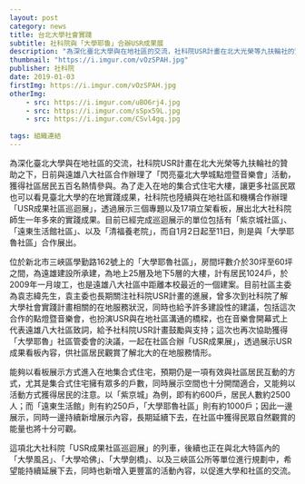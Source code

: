 ```yaml
---
layout: post
category: news
title: 台北大學社會實踐
subtitle: 社科院與「大學耶魯」合辦USR成果展
description: "為深化臺北大學與在地社區的交流，社科院USR計畫在北大光榮等九扶輪社的贊助之下，日前與遠雄八大社區合作辦理了「閃亮臺北大學城點燈暨音樂會」活動，獲得社區居民五百名熱情參與。為了走入在地的集合式住宅大樓，讓更多社區民眾也可以看見臺北大學的在地實踐成果，社科院也陸續與在地社區和機構合作辦理「USR成果社區巡迴展」，透過展示三個專題以及17項立架看板，展出北大社科院師生一年多來的實踐成果。目前已經完成巡迴展示的單位包括有「紫京城社區」、「遠東生活館社區」、以及「清福養老院」，而自1月2日起至11日，則是與「大學耶魯社區」合作展出。..."
thumbnail: "https://i.imgur.com/vOzSPAH.jpg"
publisher: 社科院
date: 2019-01-03
firstImg: https://i.imgur.com/vOzSPAH.jpg
otherImg:
    - src: https://i.imgur.com/uBO6rj4.jpg
    - src: https://i.imgur.com/sSpx59L.jpg
    - src: https://i.imgur.com/CSvl4gq.jpg
    
tags: 組織連結
---
```


為深化臺北大學與在地社區的交流，社科院USR計畫在北大光榮等九扶輪社的贊助之下，日前與遠雄八大社區合作辦理了「閃亮臺北大學城點燈暨音樂會」活動，獲得社區居民五百名熱情參與。為了走入在地的集合式住宅大樓，讓更多社區民眾也可以看見臺北大學的在地實踐成果，社科院也陸續與在地社區和機構合作辦理「USR成果社區巡迴展」，透過展示三個專題以及17項立架看板，展出北大社科院師生一年多來的實踐成果。目前已經完成巡迴展示的單位包括有「紫京城社區」、「遠東生活館社區」、以及「清福養老院」，而自1月2日起至11日，則是與「大學耶魯社區」合作展出。

位於新北市三峽區學勤路162號上的「大學耶魯社區」，房間坪數介於30坪至60坪之間，為遠雄建設所承建，為地上25層及地下5層的大樓，計有居民1024戶，於2009年一月竣工，也是遠雄八大社區中距離本校最近的一個建案。目前社區主委為袁志緯先生，袁主委也長期關注社科院USR計畫的進展，曾多次到社科院了解大學社會實踐計畫相關的在地服務狀況，同時也給予許多建設性的建議，包括這次合作的點燈暨音樂會，也扮演USR與在地社區溝通的橋樑，也在音樂會開幕式上代表遠雄八大社區致詞，給予社科院USR計畫鼓勵與支持；這次也再次協助獲得「大學耶魯」社區管委會的決議，一起在社區合辦「USR成果展」，透過展示USR成果看板內容，供社區居民觀賞了解北大的在地服務情形。

能夠以看板展示方式進入在地集合式住宅，預期仍是一項有效與社區居民互動的方式，尤其是集合式住宅擁有眾多的戶數，同時展示空間也十分開闊適合，又能夠以活動方式獲得居民的注意。以「紫京城」為例，即有約600戶，居民人數約2500人；而「遠東生活館」則有約250戶，「大學耶魯社區」則有約1000戶；因此一邊展示，同時一邊持續新增展示內容，長期延續下去，在社區中獲得民眾自然觀賞的能量也將十分可觀。

這項北大社科院「USR成果社區巡迴展」的列車，後續也正在與北大特區內的「大學風呂」、「大學哈佛」、「大學劍橋」、以及三峽區公所等單位進行規劃中，希望能持續延展下去，同時也新增入更豐富的活動內容，以促進大學和社區的交流。
